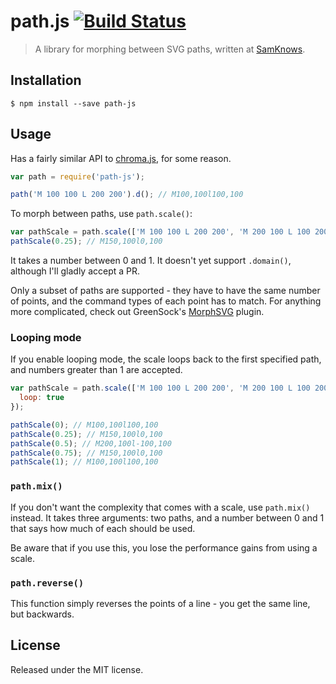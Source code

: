 # path.js [![Build Status](https://travis-ci.org/SamKnows/path.js.svg?branch=master)](https://travis-ci.org/SamKnows/path.js)

> A library for morphing between SVG paths, written at [SamKnows].

## Installation

```
$ npm install --save path-js
```

## Usage

Has a fairly similar API to [chroma.js], for some reason.

```js
var path = require('path-js');

path('M 100 100 L 200 200').d(); // M100,100l100,100
```

To morph between paths, use `path.scale()`:

```js
var pathScale = path.scale(['M 100 100 L 200 200', 'M 200 100 L 100 200', 'M 300 300 L 400 200']);
pathScale(0.25); // M150,100l0,100
```

It takes a number between 0 and 1. It doesn't yet support `.domain()`, although
I'll gladly accept a PR.

Only a subset of paths are supported - they have to have the same number of
points, and the command types of each point has to match. For anything more
complicated, check out GreenSock's [MorphSVG] plugin.

### Looping mode

If you enable looping mode, the scale loops back to the first specified path,
and numbers greater than 1 are accepted.

```js
var pathScale = path.scale(['M 100 100 L 200 200', 'M 200 100 L 100 200'], {
  loop: true
});

pathScale(0); // M100,100l100,100
pathScale(0.25); // M150,100l0,100
pathScale(0.5); // M200,100l-100,100
pathScale(0.75); // M150,100l0,100
pathScale(1); // M100,100l100,100
```

### `path.mix()`

If you don't want the complexity that comes with a scale, use `path.mix()`
instead. It takes three arguments: two paths, and a number between 0 and 1 that
says how much of each should be used.

Be aware that if you use this, you lose the performance gains from using a
scale.

### `path.reverse()`

This function simply reverses the points of a line - you get the same line, but
backwards.

## License

Released under the MIT license.

[SamKnows]: http://samknows.com/
[chroma.js]: http://gka.github.io/chroma.js/
[MorphSVG]: https://greensock.com/morphSVG